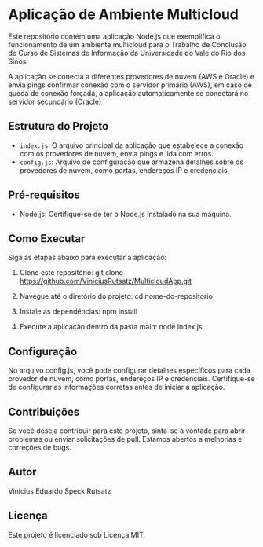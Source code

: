 # Aplicação de Ambiente Multicloud

Este repositório contém uma aplicação Node.js que exemplifica o funcionamento de um ambiente multicloud para o Trabalho de Conclusão de Curso de Sistemas de Informação da Universidade do Vale do Rio dos Sinos. 

A aplicação se conecta a diferentes provedores de nuvem (AWS e Oracle) e envia pings confirmar conexão com o servidor primário (AWS), em caso de queda de conexão forçada, a aplicação automaticamente se conectará no servidor secundário (Oracle)

## Estrutura do Projeto

- `index.js`: O arquivo principal da aplicação que estabelece a conexão com os provedores de nuvem, envia pings e lida com erros.
- `config.js`: Arquivo de configuração que armazena detalhes sobre os provedores de nuvem, como portas, endereços IP e credenciais.

## Pré-requisitos

- Node.js: Certifique-se de ter o Node.js instalado na sua máquina.

## Como Executar

Siga as etapas abaixo para executar a aplicação:

1. Clone este repositório:
   git clone https://github.com/ViniciusRutsatz/MulticloudApp.git
   
2. Navegue até o diretório do projeto:
   cd nome-do-repositorio

3. Instale as dependências:
   npm install

4. Execute a aplicação dentro da pasta main:
   node index.js

## Configuração
No arquivo config.js, você pode configurar detalhes específicos para cada provedor de nuvem, como portas, endereços IP e credenciais. Certifique-se de configurar as informações corretas antes de iniciar a aplicação.

## Contribuições
Se você deseja contribuir para este projeto, sinta-se à vontade para abrir problemas ou enviar solicitações de pull. Estamos abertos a melhorias e correções de bugs.

## Autor
  Vinicius Eduardo Speck Rutsatz

## Licença
Este projeto é licenciado sob Licença MIT.


